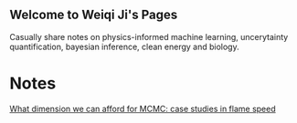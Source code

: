 ## Welcome to Weiqi Ji's Pages

Casually share notes on physics-informed machine learning, uncerytainty quantification, bayesian inference, clean energy and biology.

# Notes
[What dimension we can afford for MCMC: case studies in flame speed](./mcmc_flame_speed.md)
